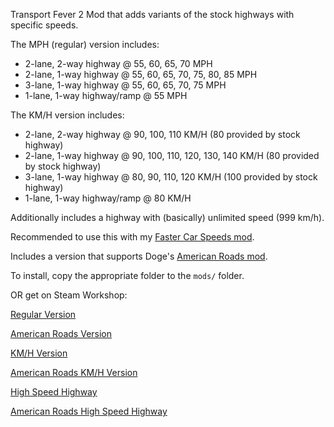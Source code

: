 Transport Fever 2 Mod that adds variants of the stock highways with specific speeds.

The MPH (regular) version includes:
* 2-lane, 2-way highway @ 55, 60, 65, 70 MPH
* 2-lane, 1-way highway @ 55, 60, 65, 70, 75, 80, 85 MPH
* 3-lane, 1-way highway @ 55, 60, 65, 70, 75 MPH
* 1-lane, 1-way highway/ramp @ 55 MPH

The KM/H version includes:
* 2-lane, 2-way highway @ 90, 100, 110 KM/H (80 provided by stock highway)
* 2-lane, 1-way highway @ 90, 100, 110, 120, 130, 140 KM/H (80 provided by stock highway)
* 3-lane, 1-way highway @ 80, 90, 110, 120 KM/H (100 provided by stock highway)
* 1-lane, 1-way highway/ramp @ 80 KM/H

Additionally includes a highway with (basically) unlimited speed (999 km/h).

Recommended to use this with my [Faster Car Speeds mod](https://github.com/ThePotatoGuy/transf2-faster-car-speeds).

Includes a version that supports Doge's [American Roads mod](https://steamcommunity.com/workshop/filedetails/?id=1938493177).

To install, copy the appropriate folder to the `mods/` folder.

OR get on Steam Workshop:

[Regular Version](https://steamcommunity.com/sharedfiles/filedetails/?id=1960510428)

[American Roads Version](https://steamcommunity.com/sharedfiles/filedetails/?id=1960510592)

[KM/H Version](https://steamcommunity.com/sharedfiles/filedetails/?id=1963115401)

[American Roads KM/H Version](https://steamcommunity.com/sharedfiles/filedetails/?id=1973744473)

[High Speed Highway](test)

[American Roads High Speed Highway](test)

